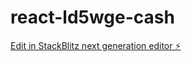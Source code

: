 # react-ld5wge-cash

[Edit in StackBlitz next generation editor ⚡️](https://stackblitz.com/~/github.com/NedjahWafa/react-ld5wge-cash)